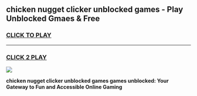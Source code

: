 
## chicken nugget clicker unblocked games - Play Unblocked Gmaes & Free
<h3>
<a href="https://news.freeplayer.one?title=chicken_nugget_clicker_unblocked_games&ref=23F">CLICK TO PLAY</a></h3>
<hr>

<h3>
<a href="https://news.freeplayer.one?title=chicken_nugget_clicker_unblocked_games&ref=23F">CLICK 2 PLAY</a>
  
</h3>

<a href="https://news.freeplayer.one?title=chicken_nugget_clicker_unblocked_games&ref=23F/"><img src="https://clearcache.store/games.png"></a>


**chicken nugget clicker unblocked games games unblocked: Your Gateway to Fun and Accessible Online Gaming**

